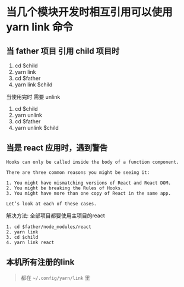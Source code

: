 # 当几个模块开发时相互引用可以使用yarn link 命令

## 当 father 项目 引用 child 项目时

1. cd $child
2. yarn link
3. cd $father
4. yarn link $child

当使用完时 需要 unlink

1. cd $child
2. yarn unlink
3. cd $father
4. yarn unlink $child

## 当是 react 应用时，遇到警告

```
Hooks can only be called inside the body of a function component.

There are three common reasons you might be seeing it:

1. You might have mismatching versions of React and React DOM.
2. You might be breaking the Rules of Hooks.
3. You might have more than one copy of React in the same app.

Let’s look at each of these cases.
```

解决方法: 全部项目都要使用主项目的react

```
1. cd $father/node_modules/react
2. yarn link
3. cd $child
4. yarn link react

```

## 本机所有注册的link

> 都在 `~/.config/yarn/link` 里
